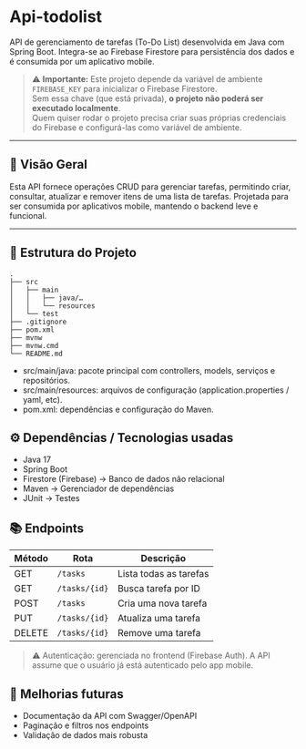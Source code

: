 # Api-todolist

API de gerenciamento de tarefas (To-Do List) desenvolvida em Java com Spring Boot.
Integra-se ao Firebase Firestore para persistência dos dados e é consumida por um aplicativo mobile.

> ⚠️ **Importante:** Este projeto depende da variável de ambiente `FIREBASE_KEY` para inicializar o Firebase Firestore.  
> Sem essa chave (que está privada), **o projeto não poderá ser executado localmente**.  
> Quem quiser rodar o projeto precisa criar suas próprias credenciais do Firebase e configurá-las como variável de ambiente.

---

## 🧾 Visão Geral

Esta API fornece operações CRUD para gerenciar tarefas, permitindo criar, consultar, atualizar e remover itens de uma lista de tarefas.
Projetada para ser consumida por aplicativos mobile, mantendo o backend leve e funcional.

---

## 📁 Estrutura do Projeto

```text
.
├── src
│   ├── main
│   │   ├── java/…
│   │   └── resources
│   └── test
├── .gitignore
├── pom.xml
├── mvnw
├── mvnw.cmd
└── README.md

```
* src/main/java: pacote principal com controllers, models, serviços e repositórios.
* src/main/resources: arquivos de configuração (application.properties / yaml, etc).
* pom.xml: dependências e configuração do Maven.

## ⚙️ Dependências / Tecnologias usadas

* Java 17
* Spring Boot
* Firestore (Firebase) → Banco de dados não relacional
* Maven → Gerenciador de dependências
* JUnit → Testes

## 📚 Endpoints

| Método | Rota          | Descrição              |
| ------ | ------------- | ---------------------- |
| GET    | `/tasks`      | Lista todas as tarefas |
| GET    | `/tasks/{id}` | Busca tarefa por ID    |
| POST   | `/tasks`      | Cria uma nova tarefa   |
| PUT    | `/tasks/{id}` | Atualiza uma tarefa    |
| DELETE | `/tasks/{id}` | Remove uma tarefa      |

> ⚠️ Autenticação: gerenciada no frontend (Firebase Auth). A API assume que o usuário já está autenticado pelo app mobile.

## 🔧 Melhorias futuras

* Documentação da API com Swagger/OpenAPI
* Paginação e filtros nos endpoints
* Validação de dados mais robusta
